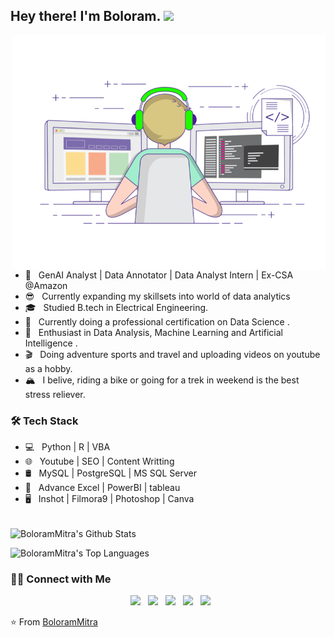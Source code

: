 <h2> Hey there! I'm Boloram. <img src="https://github.com/souvikguria98/souvikguria98/blob/master/Hi.gif" width="25"></h2>
<img align="right" alt="GIF" src="https://raw.githubusercontent.com/devSouvik/devSouvik/master/gif3.gif" width="500"/>

- 🔭 &nbsp; GenAI Analyst | Data Annotator | Data Analyst Intern | Ex-CSA @Amazon
- :sunglasses: &nbsp; Currently expanding my skillsets into world of data analytics
- 🎓 &nbsp; Studied B.tech in Electrical Engineering.
- 💼 &nbsp; Currently doing a professional certification on Data Science .
- :abacus: &nbsp; Enthusiast in Data Analysis, Machine Learning and Artificial Intelligence .
- :clapper: &nbsp; Doing adventure sports and travel and uploading videos on youtube as a hobby.
- :mountain_snow: &nbsp; I belive, riding a bike or going for a trek in weekend is the best stress reliever.

<h3>🛠 Tech Stack</h3>

- 💻 &nbsp; Python | R | VBA
- 🌐 &nbsp; Youtube | SEO | Content Writting
- 🛢 &nbsp; MySQL | PostgreSQL | MS SQL Server
- 🔧 &nbsp; Advance Excel | PowerBI | tableau 
- 🖥 &nbsp; Inshot | Filmora9 | Photoshop | Canva

<br>

<img align="center" src="https://github-readme-stats.vercel.app/api?username=BoloramMitra&theme=merko&show_icons=true&hide_border=true&count_private=true&show_icons=true&line_height=20&title_color=7A7ADB&icon_color=2234AE&text_color=D3D3D3&bg_color=0,000000,130F40" alt="BoloramMitra's Github Stats">
    
</br>

![BoloramMitra's Top Languages](https://github-readme-stats.vercel.app/api/top-langs/?username=BoloramMitra&theme=merko&show_icons=true&hide_border=true&layout=compact&text_color=daf7dc&bg_color=151515)


<h3> 🤝🏻 Connect with Me </h3>

<p align="center">
&nbsp; <a href="https://twitter.com/BoloramMitra" target="_blank" rel="noopener noreferrer"><img src="https://img.icons8.com/plasticine/100/000000/twitter.png" width="50" /></a>  
&nbsp; <a href="https://www.instagram.com/the.bong.explorer/" target="_blank" rel="noopener noreferrer"><img src="https://img.icons8.com/plasticine/100/000000/instagram-new.png" width="50" /></a>  
&nbsp; <a href="https://www.linkedin.com/in/boloram-mitra-363125151/" target="_blank" rel="noopener noreferrer"><img src="https://img.icons8.com/plasticine/100/000000/linkedin.png" width="50" /></a>
&nbsp; <a href="mailto:boloram.mitra877@gmail.com" target="_blank" rel="noopener noreferrer"><img src="https://img.icons8.com/plasticine/100/000000/gmail.png"  width="50" /></a>
&nbsp; <a href="https://www.youtube.com/@TheBongExplorer1" target="_blank" rel="noopener noreferrer"><img src="https://img.icons8.com/color/48/youtube-play.png" width="50" /></a>
</p>

⭐️ From [BoloramMitra](https://github.com/BoloramMitra/)
